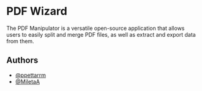 
# PDF Wizard

The PDF Manipulator is a versatile open-source application that allows users to easily split and merge PDF files, as well as extract and export data from them.

## Authors

- [@ppettarrm](https://www.github.com/ppettarrm)
- [@MiletaA](https://github.com/MiletaA)

